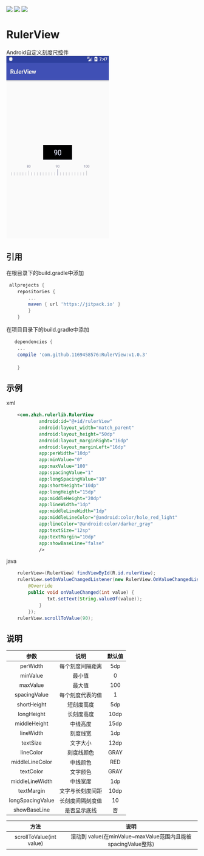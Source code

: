 ![](https://img.shields.io/github/release/1169458576/RulerView.svg)
[![](https://img.shields.io/hexpm/l/plug.svg)](https://www.apache.org/licenses/LICENSE-2.0)
![](https://img.shields.io/jitpack/v/1169458576/RulerView.svg)

RulerView
===
Android自定义刻度尺控件</br>
<img width="270" height="480" src="/img/screenshot.gif"/>
## 引用
在根目录下的build.gradle中添加
```gradle
 allprojects {
    repositories {
        ...
        maven { url 'https://jitpack.io' }
        }
    }
```
在项目目录下的build.gradle中添加
```gradle
   dependencies {
    ...
    compile 'com.github.1169458576:RulerView:v1.0.3'
    
    }
```
## 示例
xml
```XML
    <com.zhzh.rulerlib.RulerView
            android:id="@+id/rulerView"
            android:layout_width="match_parent"
            android:layout_height="50dp"
            android:layout_marginRight="16dp"
            android:layout_marginLeft="16dp"
            app:perWidth="10dp"
            app:minValue="0"
            app:maxValue="100"
            app:spacingValue="1"
            app:longSpacingValue="10"
            app:shortHeight="10dp"
            app:longHeight="15dp"
            app:middleHeight="20dp"
            app:lineWidth="1dp"
            app:middleLineWidth="1dp"
            app:middleLineColor="@android:color/holo_red_light"
            app:lineColor="@android:color/darker_gray"
            app:textSize="12sp"
            app:textMargin="10dp"
            app:showBaseLine="false"
            />
```
java
```java
    rulerView=(RulerView) findViewById(R.id.rulerView);
    rulerView.setOnValueChangedListener(new RulerView.OnValueChangedListener() {
        @Override
        public void onValueChanged(int value) {
               txt.setText(String.valueOf(value));
            }
        });
    rulerView.scrollToValue(90);
```
## 说明

| 参数 | 说明 | 默认值 |
| :------------: | :-------------: | :------------: |
| perWidth | 每个刻度间隔距离 | 5dp |
| minValue | 最小值 | 0 |
| maxValue | 最大值 | 100 |
| spacingValue | 每个刻度代表的值 | 1 |
| shortHeight | 短刻度高度 | 5dp |
| longHeight | 长刻度高度 | 10dp |
| middleHeight | 中线高度 | 15dp |
| lineWidth | 刻度线宽 | 1dp |
| textSize | 文字大小 | 12dp |
| lineColor | 刻度线颜色 | GRAY |
| middleLineColor | 中线颜色 | RED |
| textColor | 文字颜色 | GRAY |
| middleLineWidth | 中线宽度 | 1dp |
| textMargin | 文字与长刻度间距 | 10dp |
| longSpacingValue | 长刻度间隔刻度值 | 10 |
| showBaseLine | 是否显示底线 | 否 |

| 方法 | 说明 |
| :----: | :----: |
| scrollToValue(int value) | 滚动到 value(在minValue~maxValue范围内且能被spacingValue整除) |
